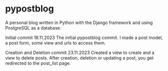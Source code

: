 # pypostblog
A personal blog written in Python with the Django framework and using PostgreSQL as a database.

Initial commit 18.11.2023
The initial pypostblog commit. I made a post model, a post form, some view and urls to access them.

Creation and Deletion commit 23.11.2023
Created a view to create and a view to delete posts. After creation, deletion or updating a post, you get redirected to the post_list page.